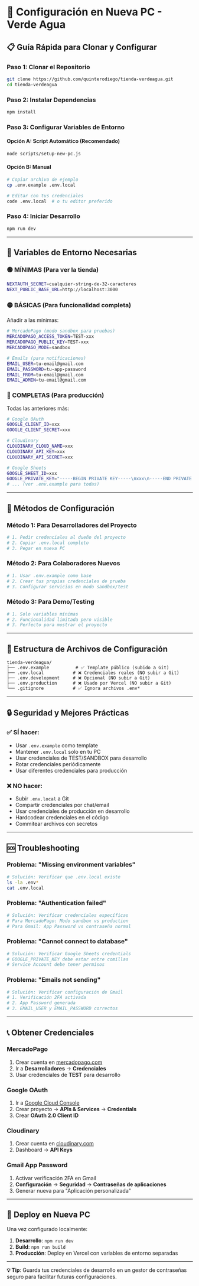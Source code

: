 # 🚀 Configuración en Nueva PC - Verde Agua

## 📋 Guía Rápida para Clonar y Configurar

### **Paso 1: Clonar el Repositorio**
```bash
git clone https://github.com/quinterodiego/tienda-verdeagua.git
cd tienda-verdeagua
```

### **Paso 2: Instalar Dependencias**
```bash
npm install
```

### **Paso 3: Configurar Variables de Entorno**

#### **Opción A: Script Automático (Recomendado)**
```bash
node scripts/setup-new-pc.js
```

#### **Opción B: Manual**
```bash
# Copiar archivo de ejemplo
cp .env.example .env.local

# Editar con tus credenciales
code .env.local  # o tu editor preferido
```

### **Paso 4: Iniciar Desarrollo**
```bash
npm run dev
```

---

## 🔐 Variables de Entorno Necesarias

### **🟢 MÍNIMAS (Para ver la tienda)**
```bash
NEXTAUTH_SECRET=cualquier-string-de-32-caracteres
NEXT_PUBLIC_BASE_URL=http://localhost:3000
```

### **🟡 BÁSICAS (Para funcionalidad completa)**
Añadir a las mínimas:
```bash
# MercadoPago (modo sandbox para pruebas)
MERCADOPAGO_ACCESS_TOKEN=TEST-xxx
MERCADOPAGO_PUBLIC_KEY=TEST-xxx
MERCADOPAGO_MODE=sandbox

# Emails (para notificaciones)
EMAIL_USER=tu-email@gmail.com
EMAIL_PASSWORD=tu-app-password
EMAIL_FROM=tu-email@gmail.com
EMAIL_ADMIN=tu-email@gmail.com
```

### **🔴 COMPLETAS (Para producción)**
Todas las anteriores más:
```bash
# Google OAuth
GOOGLE_CLIENT_ID=xxx
GOOGLE_CLIENT_SECRET=xxx

# Cloudinary
CLOUDINARY_CLOUD_NAME=xxx
CLOUDINARY_API_KEY=xxx
CLOUDINARY_API_SECRET=xxx

# Google Sheets
GOOGLE_SHEET_ID=xxx
GOOGLE_PRIVATE_KEY="-----BEGIN PRIVATE KEY-----\nxxx\n-----END PRIVATE KEY-----"
# ... (ver .env.example para todas)
```

---

## 🔧 Métodos de Configuración

### **Método 1: Para Desarrolladores del Proyecto**
```bash
# 1. Pedir credenciales al dueño del proyecto
# 2. Copiar .env.local completo
# 3. Pegar en nueva PC
```

### **Método 2: Para Colaboradores Nuevos**
```bash
# 1. Usar .env.example como base
# 2. Crear tus propias credenciales de prueba
# 3. Configurar servicios en modo sandbox/test
```

### **Método 3: Para Demo/Testing**
```bash
# 1. Solo variables mínimas
# 2. Funcionalidad limitada pero visible
# 3. Perfecto para mostrar el proyecto
```

---

## 📁 Estructura de Archivos de Configuración

```
tienda-verdeagua/
├── .env.example          # ✅ Template público (subido a Git)
├── .env.local           # ❌ Credenciales reales (NO subir a Git)
├── .env.development     # ❌ Opcional (NO subir a Git)
├── .env.production      # ❌ Usado por Vercel (NO subir a Git)
└── .gitignore           # ✅ Ignora archivos .env*
```

---

## 🔒 Seguridad y Mejores Prácticas

### **✅ SÍ hacer:**
- Usar `.env.example` como template
- Mantener `.env.local` solo en tu PC
- Usar credenciales de TEST/SANDBOX para desarrollo
- Rotar credenciales periódicamente
- Usar diferentes credenciales para producción

### **❌ NO hacer:**
- Subir `.env.local` a Git
- Compartir credenciales por chat/email
- Usar credenciales de producción en desarrollo
- Hardcodear credenciales en el código
- Commitear archivos con secretos

---

## 🆘 Troubleshooting

### **Problema: "Missing environment variables"**
```bash
# Solución: Verificar que .env.local existe
ls -la .env*
cat .env.local
```

### **Problema: "Authentication failed"**
```bash
# Solución: Verificar credenciales específicas
# Para MercadoPago: Modo sandbox vs production
# Para Gmail: App Password vs contraseña normal
```

### **Problema: "Cannot connect to database"**
```bash
# Solución: Verificar Google Sheets credentials
# GOOGLE_PRIVATE_KEY debe estar entre comillas
# Service Account debe tener permisos
```

### **Problema: "Emails not sending"**
```bash
# Solución: Verificar configuración de Gmail
# 1. Verificación 2FA activada
# 2. App Password generada
# 3. EMAIL_USER y EMAIL_PASSWORD correctos
```

---

## 📞 Obtener Credenciales

### **MercadoPago**
1. Crear cuenta en [mercadopago.com](https://mercadopago.com)
2. Ir a **Desarrolladores** → **Credenciales**
3. Usar credenciales de **TEST** para desarrollo

### **Google OAuth**
1. Ir a [Google Cloud Console](https://console.cloud.google.com)
2. Crear proyecto → **APIs & Services** → **Credentials**
3. Crear **OAuth 2.0 Client ID**

### **Cloudinary**
1. Crear cuenta en [cloudinary.com](https://cloudinary.com)
2. Dashboard → **API Keys**

### **Gmail App Password**
1. Activar verificación 2FA en Gmail
2. **Configuración** → **Seguridad** → **Contraseñas de aplicaciones**
3. Generar nueva para "Aplicación personalizada"

---

## 🚀 Deploy en Nueva PC

Una vez configurado localmente:

1. **Desarrollo**: `npm run dev`
2. **Build**: `npm run build`
3. **Producción**: Deploy en Vercel con variables de entorno separadas

---

**💡 Tip**: Guarda tus credenciales de desarrollo en un gestor de contraseñas seguro para facilitar futuras configuraciones.
